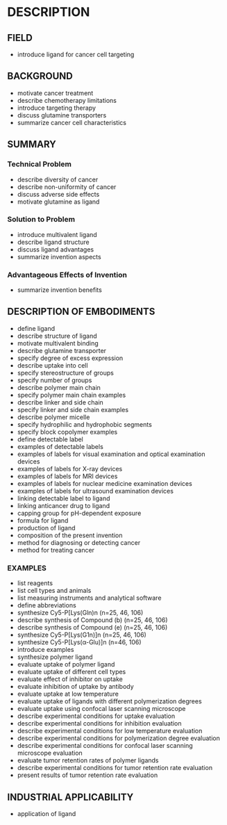 # DESCRIPTION

## FIELD

- introduce ligand for cancer cell targeting

## BACKGROUND

- motivate cancer treatment
- describe chemotherapy limitations
- introduce targeting therapy
- discuss glutamine transporters
- summarize cancer cell characteristics

## SUMMARY

### Technical Problem

- describe diversity of cancer
- describe non-uniformity of cancer
- discuss adverse side effects
- motivate glutamine as ligand

### Solution to Problem

- introduce multivalent ligand
- describe ligand structure
- discuss ligand advantages
- summarize invention aspects

### Advantageous Effects of Invention

- summarize invention benefits

## DESCRIPTION OF EMBODIMENTS

- define ligand
- describe structure of ligand
- motivate multivalent binding
- describe glutamine transporter
- specify degree of excess expression
- describe uptake into cell
- specify stereostructure of groups
- specify number of groups
- describe polymer main chain
- specify polymer main chain examples
- describe linker and side chain
- specify linker and side chain examples
- describe polymer micelle
- specify hydrophilic and hydrophobic segments
- specify block copolymer examples
- define detectable label
- examples of detectable labels
- examples of labels for visual examination and optical examination devices
- examples of labels for X-ray devices
- examples of labels for MRI devices
- examples of labels for nuclear medicine examination devices
- examples of labels for ultrasound examination devices
- linking detectable label to ligand
- linking anticancer drug to ligand
- capping group for pH-dependent exposure
- formula for ligand
- production of ligand
- composition of the present invention
- method for diagnosing or detecting cancer
- method for treating cancer

### EXAMPLES

- list reagents
- list cell types and animals
- list measuring instruments and analytical software
- define abbreviations
- synthesize Cy5-P[Lys(Gln)n (n=25, 46, 106)
- describe synthesis of Compound (b) (n=25, 46, 106)
- describe synthesis of Compound (e) (n=25, 46, 106)
- synthesize Cy5-P[Lys(G1n)]n (n=25, 46, 106)
- synthesize Cy5-P[Lys(α-Glu)]n (n=46, 106)
- introduce examples
- synthesize polymer ligand
- evaluate uptake of polymer ligand
- evaluate uptake of different cell types
- evaluate effect of inhibitor on uptake
- evaluate inhibition of uptake by antibody
- evaluate uptake at low temperature
- evaluate uptake of ligands with different polymerization degrees
- evaluate uptake using confocal laser scanning microscope
- describe experimental conditions for uptake evaluation
- describe experimental conditions for inhibition evaluation
- describe experimental conditions for low temperature evaluation
- describe experimental conditions for polymerization degree evaluation
- describe experimental conditions for confocal laser scanning microscope evaluation
- evaluate tumor retention rates of polymer ligands
- describe experimental conditions for tumor retention rate evaluation
- present results of tumor retention rate evaluation

## INDUSTRIAL APPLICABILITY

- application of ligand

